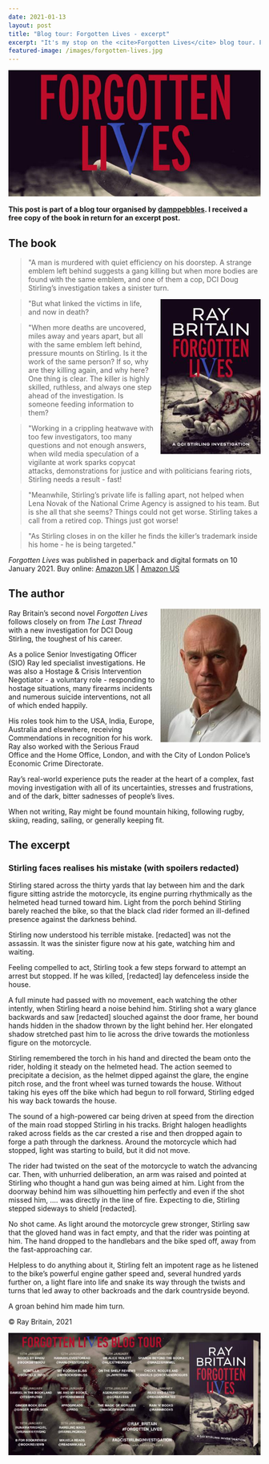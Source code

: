 ```yaml
---
date: 2021-01-13
layout: post
title: "Blog tour: Forgotten Lives - excerpt"
excerpt: "It's my stop on the <cite>Forgotten Lives</cite> blog tour. Find out about the book and the author, and read an excerpt."
featured-image: /images/forgotten-lives.jpg
---
```


![Forgotten Lives](/images/forgotten-lives.jpg)

**This post is part of a blog tour organised by [damppebbles](https://damppebbles.com/). I received a free copy of the book in return for an excerpt post.**

## The book

> "A man is murdered with quiet efficiency on his doorstep. A strange emblem left behind suggests a gang killing but when more bodies are found with the same emblem, and one of them a cop, DCI Doug Stirling’s investigation takes a sinister turn.

<img src="/images/forgotten-lives-200.jpg" alt="Deadline" style="float: right; margin-bottom: 10px; margin-left: 10px;">

> "But what linked the victims in life, and now in death?

> "When more deaths are uncovered, miles away and years apart, but all with the same emblem left behind, pressure mounts on Stirling. Is it the work of the same person? If so, why are they killing again, and why here? One thing is clear. The killer is highly skilled, ruthless, and always one step ahead of the investigation. Is someone feeding information to them?

> "Working in a crippling heatwave with too few investigators, too many questions and not enough answers, when wild media speculation of a vigilante at work sparks copycat attacks, demonstrations for justice and with politicians fearing riots, Stirling needs a result - fast!

> "Meanwhile, Stirling’s private life is falling apart, not helped when Lena Novak of the National Crime Agency is assigned to his team. But is she all that she seems? Things could not get worse. Stirling takes a call from a retired cop. Things just got worse!

> "As Stirling closes in on the killer he finds the killer’s trademark inside his home - he is being targeted."

<cite>Forgotten Lives</cite> was published in paperback and digital formats on 10 January 2021. Buy online: [Amazon UK](https://amzn.to/3fvjmtg) \| [Amazon US](https://amzn.to/3kYeT3u)

## The author

<img src="/images/ray-britain-200.jpg" alt="Geoff Major" style="float: right; margin-bottom: 10px; margin-left: 10px;">

Ray Britain’s second novel <cite>Forgotten Lives</cite> follows closely on from <cite>The Last Thread</cite> with a new investigation for DCI Doug Stirling, the toughest of his career.

As a police Senior Investigating Officer (SIO) Ray led specialist investigations. He was also a Hostage & Crisis Intervention Negotiator - a voluntary role -  responding to hostage situations, many firearms incidents and numerous suicide interventions, not all of which ended happily.

His roles took him to the USA, India, Europe, Australia and elsewhere, receiving Commendations in recognition for his work. Ray also worked with the Serious Fraud Office and the Home Office, London, and with the City of London Police’s Economic Crime Directorate.

Ray’s real-world experience puts the reader at the heart of a complex, fast moving investigation with all of its uncertainties, stresses and frustrations, and of the dark, bitter sadnesses of people’s lives.

When not writing, Ray might be found mountain hiking, following rugby, skiing, reading, sailing, or generally keeping fit.

## The excerpt

### Stirling faces realises his mistake (with spoilers redacted)

Stirling stared across the thirty yards that lay between him and the dark figure sitting astride the motorcycle, its engine purring rhythmically as the helmeted head turned toward him. Light from the porch behind Stirling barely reached the bike, so that the black clad rider formed an ill-defined presence against the darkness behind.

Stirling now understood his terrible mistake. [redacted] was not the assassin. It was the sinister figure now at his gate, watching him and waiting.

Feeling compelled to act, Stirling took a few steps forward to attempt an arrest but stopped. If he was killed, [redacted] lay defenceless inside the house.

A full minute had passed with no movement, each watching the other intently, when Stirling heard a noise behind him. Stirling shot a wary glance backwards and saw [redacted] slouched against the door frame, her bound hands hidden in the shadow thrown by the light behind her. Her elongated shadow stretched past him to lie across the drive towards the motionless figure on the motorcycle.

Stirling remembered the torch in his hand and directed the beam onto the rider, holding it steady on the helmeted head. The action seemed to precipitate a decision, as the helmet dipped against the glare, the engine pitch rose, and the front wheel was turned towards the house. Without taking his eyes off the bike which had begun to roll forward, Stirling edged his way back towards the house.

The sound of a high-powered car being driven at speed from the direction of the main road stopped Stirling in his tracks. Bright halogen headlights raked across fields as the car crested a rise and then dropped again to forge a path through the darkness. Around the motorcycle which had stopped, light was starting to build, but it did not move.

The rider had twisted on the seat of the motorcycle to watch the advancing car. Then, with unhurried deliberation, an arm was raised and pointed at Stirling who thought a hand gun was being aimed at him. Light from the doorway behind him was silhouetting him perfectly and even if the shot missed him, …. was directly in the line of fire. Expecting to die, Stirling stepped sideways to shield [redacted].

No shot came. As light around the motorcycle grew stronger, Stirling saw that the gloved hand was in fact empty, and that the rider was pointing at him. The hand dropped to the handlebars and the bike sped off, away from the fast-approaching car.

Helpless to do anything about it, Stirling felt an impotent rage as he listened to the bike’s powerful engine gather speed and, several hundred yards further on, a light flare into life and snake its way through the twists and turns that led away to other backroads and the dark countryside beyond.

A groan behind him made him turn.

&copy; Ray Britain, 2021

![Forgotten Lives blog tour banner](/images/forgotten-lives-banner.jpg)
